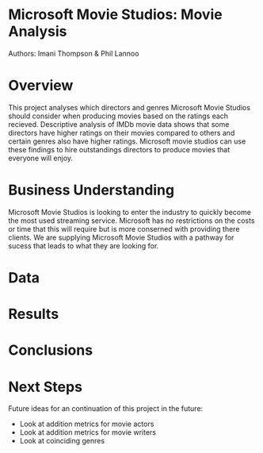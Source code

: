 # Microsoft Movie Studios: Movie Analysis
Authors: Imani Thompson & Phil Lannoo 
# Overview
This project analyses which directors and genres Microsoft Movie Studios should consider when producing movies based on the ratings each recieved. Descriptive analysis of IMDb movie data shows that some directors have higher ratings on their movies compared to others and certain genres also have higher ratings. Microsoft movie studios can use these findings to hire outstandings directors to produce movies that everyone will enjoy.
# Business Understanding
Microsoft Movie Studios is looking to enter the industry to quickly become the most used streaming service. Microsoft has no restrictions on the costs or time that this will require but is more conserned with providing there clients. We are supplying Microsoft Movie Studios with a pathway for sucess that leads to what they are looking for.
# Data 
# Results
# Conclusions
# Next Steps
Future ideas for an continuation of this project in the future:
- Look at addition metrics for movie actors
- Look at addition metrics for movie writers
- Look at coinciding genres